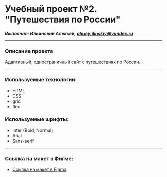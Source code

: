 # Учебный проект №2. "Путешествия по России"
***Выполнил: Ильинский Алексей, alexey.ilinskiy@yandex.ru***

---
### Описание проекта
Адаптивный, одностраничный сайт о путешествиях по России.

---
### Используемые технологии: 
* HTML
* CSS
* grid
* flex

### Используемые шрифты:
* Inter (Bold, Normal)
* Arial
* Sans-serif

---
### Ссылка на макет в Фигме:

* [Ссылка на макет в Figma](https://www.figma.com/file/5S2WSbEFL6awjVWJ0NWL8Q/Sprint-3_-Russia-_-desktop-mobile?node-id=28503%3A0)


